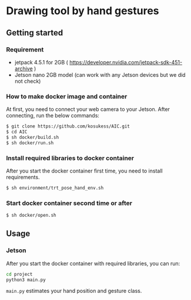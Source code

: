 # Drawing tool by hand gestures

## Getting started
### Requirement
- jetpack 4.5.1 for 2GB ( https://developer.nvidia.com/jetpack-sdk-451-archive )
- Jetson nano 2GB model (can work with any Jetson devices but we did not check)

### How to make docker image and container
At first, you need to connect your web camera to your Jetson. After connecting, run the below commands:
```bash
$ git clone https://github.com/kosukess/AIC.git
$ cd AIC
$ sh docker/build.sh
$ sh docker/run.sh
```

### Install required libraries to docker container
After you start the docker container first time, you need to install requirements. 
```bash
$ sh environment/trt_pose_hand_env.sh
```

### Start docker container second time or after
```bash
$ sh docker/open.sh
```

## Usage
### Jetson
After you start the docker container with required libraries, you can run:
```bash
cd project
python3 main.py
```
`main.py` estimates your hand position and gesture class.